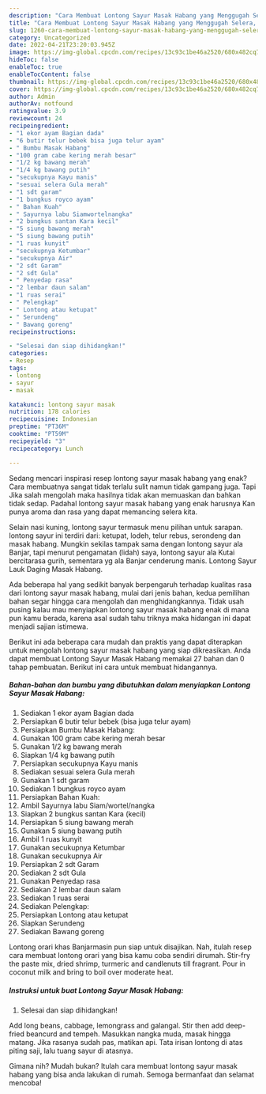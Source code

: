 ```yaml
---
description: "Cara Membuat Lontong Sayur Masak Habang yang Menggugah Selera, Buat Buka Puasa}"
title: "Cara Membuat Lontong Sayur Masak Habang yang Menggugah Selera, Buat Buka Puasa}"
slug: 1260-cara-membuat-lontong-sayur-masak-habang-yang-menggugah-selera-buat-buka-puasa
category: Uncategorized
date: 2022-04-21T23:20:03.945Z
image: https://img-global.cpcdn.com/recipes/13c93c1be46a2520/680x482cq70/lontong-sayur-masak-habang-foto-resep-utama.jpg
hideToc: false
enableToc: true
enableTocContent: false
thumbnail: https://img-global.cpcdn.com/recipes/13c93c1be46a2520/680x482cq70/lontong-sayur-masak-habang-foto-resep-utama.jpg
cover: https://img-global.cpcdn.com/recipes/13c93c1be46a2520/680x482cq70/lontong-sayur-masak-habang-foto-resep-utama.jpg
author: Admin
authorAv: notfound
ratingvalue: 3.9
reviewcount: 24
recipeingredient:
- "1 ekor ayam Bagian dada"
- "6 butir telur bebek bisa juga telur ayam"
- " Bumbu Masak Habang"
- "100 gram cabe kering merah besar"
- "1/2 kg bawang merah"
- "1/4 kg bawang putih"
- "secukupnya Kayu manis"
- "sesuai selera Gula merah"
- "1 sdt garam"
- "1 bungkus royco ayam"
- " Bahan Kuah"
- " Sayurnya labu Siamwortelnangka"
- "2 bungkus santan Kara kecil"
- "5 siung bawang merah"
- "5 siung bawang putih"
- "1 ruas kunyit"
- "secukupnya Ketumbar"
- "secukupnya Air"
- "2 sdt Garam"
- "2 sdt Gula"
- " Penyedap rasa"
- "2 lembar daun salam"
- "1 ruas serai"
- " Pelengkap"
- " Lontong atau ketupat"
- " Serundeng"
- " Bawang goreng"
recipeinstructions:

- "Selesai dan siap dihidangkan!"
categories:
- Resep
tags:
- lontong
- sayur
- masak

katakunci: lontong sayur masak 
nutrition: 178 calories
recipecuisine: Indonesian
preptime: "PT36M"
cooktime: "PT59M"
recipeyield: "3"
recipecategory: Lunch

---
```



Sedang mencari inspirasi resep lontong sayur masak habang yang enak? Cara membuatnya sangat tidak terlalu sulit namun tidak gampang juga. Tapi Jika salah mengolah maka hasilnya tidak akan memuaskan dan bahkan tidak sedap. Padahal lontong sayur masak habang yang enak harusnya Kan punya aroma dan rasa yang dapat memancing selera kita.


Selain nasi kuning, lontong sayur termasuk menu pilihan untuk sarapan. lontong sayur ini terdiri dari: ketupat, lodeh, telur rebus, serondeng dan masak habang. Mungkin sekilas tampak sama dengan lontong sayur ala Banjar, tapi menurut pengamatan (lidah) saya, lontong sayur ala Kutai bercitarasa gurih, sementara yg ala Banjar cenderung manis. Lontong Sayur Lauk Daging Masak Habang.

Ada beberapa hal yang sedikit banyak berpengaruh terhadap kualitas rasa dari lontong sayur masak habang, mulai dari jenis bahan, kedua pemilihan bahan segar hingga cara mengolah dan menghidangkannya. Tidak usah pusing kalau mau menyiapkan lontong sayur masak habang enak di mana pun kamu berada, karena asal sudah tahu triknya maka hidangan ini dapat menjadi sajian istimewa.


Berikut ini ada beberapa cara mudah dan praktis yang dapat diterapkan untuk mengolah lontong sayur masak habang yang siap dikreasikan. Anda dapat membuat Lontong Sayur Masak Habang memakai 27 bahan dan 0 tahap pembuatan. Berikut ini cara untuk membuat hidangannya.

<!--inarticleads1-->

##### Bahan-bahan dan bumbu yang dibutuhkan dalam menyiapkan Lontong Sayur Masak Habang:

1. Sediakan 1 ekor ayam Bagian dada
1. Persiapkan 6 butir telur bebek (bisa juga telur ayam)
1. Persiapkan  Bumbu Masak Habang:
1. Gunakan 100 gram cabe kering merah besar
1. Gunakan 1/2 kg bawang merah
1. Siapkan 1/4 kg bawang putih
1. Persiapkan secukupnya Kayu manis
1. Sediakan sesuai selera Gula merah
1. Gunakan 1 sdt garam
1. Sediakan 1 bungkus royco ayam
1. Persiapkan  Bahan Kuah:
1. Ambil  Sayurnya labu Siam/wortel/nangka
1. Siapkan 2 bungkus santan Kara (kecil)
1. Persiapkan 5 siung bawang merah
1. Gunakan 5 siung bawang putih
1. Ambil 1 ruas kunyit
1. Gunakan secukupnya Ketumbar
1. Gunakan secukupnya Air
1. Persiapkan 2 sdt Garam
1. Sediakan 2 sdt Gula
1. Gunakan  Penyedap rasa
1. Sediakan 2 lembar daun salam
1. Sediakan 1 ruas serai
1. Sediakan  Pelengkap:
1. Persiapkan  Lontong atau ketupat
1. Siapkan  Serundeng
1. Sediakan  Bawang goreng


Lontong orari khas Banjarmasin pun siap untuk disajikan. Nah, itulah resep cara membuat lontong orari yang bisa kamu coba sendiri dirumah. Stir-fry the paste mix, dried shrimp, turmeric and candlenuts till fragrant. Pour in coconut milk and bring to boil over moderate heat. 

<!--inarticleads2-->

##### Instruksi untuk buat Lontong Sayur Masak Habang:


1. Selesai dan siap dihidangkan!

Add long beans, cabbage, lemongrass and galangal. Stir then add deep-fried beancurd and tempeh. Masukkan nangka muda, masak hingga matang. Jika rasanya sudah pas, matikan api. Tata irisan lontong di atas piting saji, lalu tuang sayur di atasnya. 

Gimana nih? Mudah bukan? Itulah cara membuat lontong sayur masak habang yang bisa anda lakukan di rumah. Semoga bermanfaat dan selamat mencoba!

